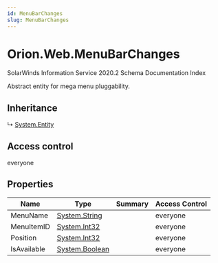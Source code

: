 ```yaml
---
id: MenuBarChanges
slug: MenuBarChanges
---
```


# Orion.Web.MenuBarChanges

SolarWinds Information Service 2020.2 Schema Documentation Index

Abstract entity for mega menu pluggability.

## Inheritance

↳ [System.Entity](./../System/Entity)

## Access control

everyone

## Properties

| Name | Type | Summary | Access Control |
| ------ | ------ | ------ | ------ |
| MenuName | [System.String](https://docs.microsoft.com/en-us/dotnet/api/system.string) |  | everyone |
| MenuItemID | [System.Int32](https://docs.microsoft.com/en-us/dotnet/api/system.int32) |  | everyone |
| Position | [System.Int32](https://docs.microsoft.com/en-us/dotnet/api/system.int32) |  | everyone |
| IsAvailable | [System.Boolean](https://docs.microsoft.com/en-us/dotnet/api/system.boolean) |  | everyone |

